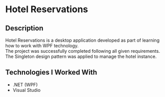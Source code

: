 # Hotel Reservations

## Description
Hotel Reservations is a desktop application developed as part of learning how to work with WPF technology.  
The project was successfully completed following all given requirements.  
The Singleton design pattern was applied to manage the hotel instance.

## Technologies I Worked With
- .NET (WPF)  
- Visual Studio
